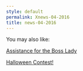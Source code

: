 ```yaml
---
style: default
permalink: Xnews-04-2016
title: news-04-2016
---
```

You may also like:

[Assistance for the Boss Lady](http://scp-wiki.net/assistance-for-the-boss-lady)

[Halloween Contest!](http://scp-wiki.net/halloween-contest)
